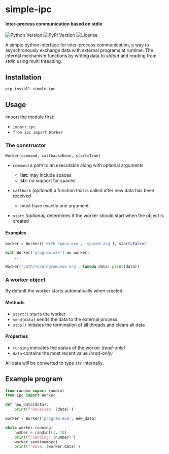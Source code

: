 # simple-ipc

#### Inter-process communication based on stdio

![Python Version](https://img.shields.io/pypi/pyversions/simple-ipc)
![PyPI Version](https://img.shields.io/pypi/v/simple-ipc)
![License](https://img.shields.io/github/license/celltec/simple-ipc)

A simple python interface for inter-process communication, a way to asynchronously 
exchange data with external programs at runtime. The internal mechanism functions 
by writing data to *stdout* and reading from *stdin* using multi threading. 

## Installation
`pip install simple-ipc`

## Usage
Import the module first:
- `import ipc`
- `from ipc import Worker`

### The constructor
```
Worker(command, callback=None, start=True)
```

- `command` a path to an executable along with optional arguments  
  - **list:** may include spaces 
  - **str:** no support for spaces

- `callback` *(optional)* a function that is called after new data has been received  
  - must have exactly one argument

- `start` *(optional)* determines if the worker should start when the object is created

#### Examples
```python
worker = Worker(['with space.exe', 'spaced arg'], start=False)
```

```python
with Worker('program.exe') as worker:
    ...
```

```python
Worker('path/to/program.exe arg', lambda data: print(data))
```

### A worker object
By default the worker starts automatically when created.

#### Methods
- `start()` starts the worker
- `send(data)` sends the data to the external process
- `stop()` initiates the termination of all threads and clears all data

#### Properties
- `running` indicates the status of the worker *(read-only)*
- `data` contains the most recent value *(read-only)*

All data will be converted to type `str` internally.

## Example program
```python
from random import randint
from ipc import Worker

def new_data(data):
    print(f'Received: {data}')

worker = Worker('program.exe', new_data)

while worker.running:
    number = randint(1, 10)
    print(f'Sending: {number}')
    worker.send(number)
    print(f'Data: {worker.data}')
```

